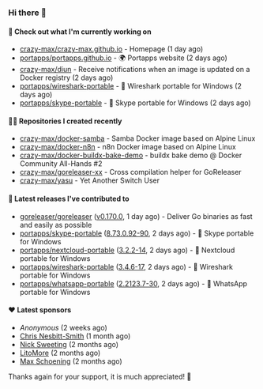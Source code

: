 ### Hi there 👋

#### 👷 Check out what I'm currently working on

- [crazy-max/crazy-max.github.io](https://github.com/crazy-max/crazy-max.github.io) - Homepage (1 day ago)
- [portapps/portapps.github.io](https://github.com/portapps/portapps.github.io) - 🌍 Portapps website (2 days ago)
- [crazy-max/diun](https://github.com/crazy-max/diun) - Receive notifications when an image is updated on a Docker registry (2 days ago)
- [portapps/wireshark-portable](https://github.com/portapps/wireshark-portable) - 🚀 Wireshark portable for Windows (2 days ago)
- [portapps/skype-portable](https://github.com/portapps/skype-portable) - 🚀 Skype portable for Windows  (2 days ago)

#### 👨‍💻 Repositories I created recently

- [crazy-max/docker-samba](https://github.com/crazy-max/docker-samba) - Samba Docker image based on Alpine Linux
- [crazy-max/docker-n8n](https://github.com/crazy-max/docker-n8n) - n8n Docker image based on Alpine Linux
- [crazy-max/docker-buildx-bake-demo](https://github.com/crazy-max/docker-buildx-bake-demo) - buildx bake demo @ Docker Community All-Hands #2
- [crazy-max/goreleaser-xx](https://github.com/crazy-max/goreleaser-xx) - Cross compilation helper for GoReleaser
- [crazy-max/yasu](https://github.com/crazy-max/yasu) - Yet Another Switch User

#### 🚀 Latest releases I've contributed to

- [goreleaser/goreleaser](https://github.com/goreleaser/goreleaser) ([v0.170.0](https://github.com/goreleaser/goreleaser/releases/tag/v0.170.0), 1 day ago) - Deliver Go binaries as fast and easily as possible
- [portapps/skype-portable](https://github.com/portapps/skype-portable) ([8.73.0.92-90](https://github.com/portapps/skype-portable/releases/tag/8.73.0.92-90), 2 days ago) - 🚀 Skype portable for Windows 
- [portapps/nextcloud-portable](https://github.com/portapps/nextcloud-portable) ([3.2.2-14](https://github.com/portapps/nextcloud-portable/releases/tag/3.2.2-14), 2 days ago) - 🚀 Nextcloud portable for Windows
- [portapps/wireshark-portable](https://github.com/portapps/wireshark-portable) ([3.4.6-17](https://github.com/portapps/wireshark-portable/releases/tag/3.4.6-17), 2 days ago) - 🚀 Wireshark portable for Windows
- [portapps/whatsapp-portable](https://github.com/portapps/whatsapp-portable) ([2.2123.7-30](https://github.com/portapps/whatsapp-portable/releases/tag/2.2123.7-30), 2 days ago) - 🚀 WhatsApp portable for Windows

#### ❤️ Latest sponsors
- _Anonymous_ (2 weeks ago)
- [Chris Nesbitt-Smith](https://github.com/chrisns) (1 month ago)
- [Nick Sweeting](https://github.com/pirate) (2 months ago)
- [LitoMore](https://github.com/LitoMore) (2 months ago)
- [Max Schoening](https://github.com/max) (2 months ago)

Thanks again for your support, it is much appreciated! 🙏
